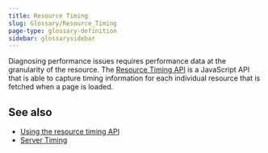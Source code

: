 ```yaml
---
title: Resource Timing
slug: Glossary/Resource_Timing
page-type: glossary-definition
sidebar: glossarysidebar
---
```



Diagnosing performance issues requires performance data at the granularity of the resource. The [Resource Timing API](/en-US/docs/Web/API/Performance_API/Resource_timing) is a JavaScript API that is able to capture timing information for each individual resource that is fetched when a page is loaded.

## See also

- [Using the resource timing API](/en-US/docs/Web/API/Performance_API/Resource_timing)
- [Server Timing](https://www.w3.org/TR/server-timing/)
